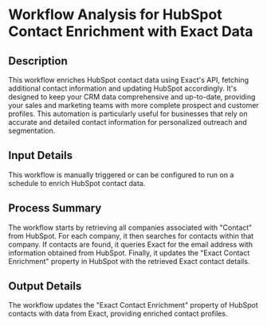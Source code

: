 # Workflow Analysis for HubSpot Contact Enrichment with Exact Data

## Description
This workflow enriches HubSpot contact data using Exact's API, fetching additional contact information and updating HubSpot accordingly. It's designed to keep your CRM data comprehensive and up-to-date, providing your sales and marketing teams with more complete prospect and customer profiles. This automation is particularly useful for businesses that rely on accurate and detailed contact information for personalized outreach and segmentation.

## Input Details
This workflow is manually triggered or can be configured to run on a schedule to enrich HubSpot contact data.

## Process Summary
The workflow starts by retrieving all companies associated with "Contact" from HubSpot. For each company, it then searches for contacts within that company. If contacts are found, it queries Exact for the email address with information obtained from HubSpot. Finally, it updates the "Exact Contact Enrichment" property in HubSpot with the retrieved Exact contact details.

## Output Details
The workflow updates the "Exact Contact Enrichment" property of HubSpot contacts with data from Exact, providing enriched contact profiles.
